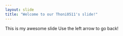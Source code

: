 ```yaml
---
layout: slide
title: "Welcome to our Thoni0511's slide!"
---
```

This is my awesome slide
Use the left arrow to go back!

 
